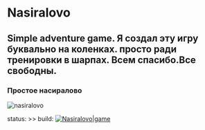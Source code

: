 # Nasiralovo

## Simple adventure game. Я создал эту игру буквально на коленках. просто ради тренировки в шарпах. Всем спасибо.Все свободны.

### Простое насиралово
![nasiralovo](https://aboutan.ru/wp-content/uploads/2020/05/1-45-480x480.jpg)

status:
    >> build:
    [![Nasiralovo|game](https://github.com/SillySharper/console-game/actions/workflows/game.yml/badge.svg)](https://github.com/SillySharper/console-game/actions/workflows/game.yml)
